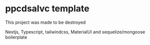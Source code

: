 # ppcdsalvc template

This project was made to be destroyed

Nextjs, Typescript, tailwindcss, MaterialUI and sequelize/mongoose boilerplate
